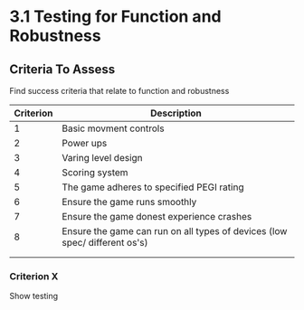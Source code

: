 # 3.1 Testing for Function and Robustness

## Criteria To Assess

Find success criteria that relate to function and robustness

| Criterion | Description                                                                |
| --------- | -------------------------------------------------------------------------- |
| 1         | Basic movment controls                                                     |
| 2         | Power ups                                                                  |
| 3         | Varing level design                                                        |
| 4         | Scoring system                                                             |
| 5         | The game adheres to specified PEGI rating                                  |
| 6         | Ensure the game runs smoothly                                              |
| 7         | Ensure the game donest experience crashes                                  |
| 8         | Ensure the game can run on all types of devices (low spec/ different os's) |
|           |                                                                            |
|           |                                                                            |

### Criterion X

Show testing

